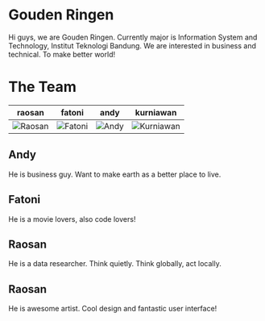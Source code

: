 Gouden Ringen
================

Hi guys, we are Gouden Ringen. 
Currently major is Information System and Technology, Institut Teknologi Bandung.
We are interested in business and technical. To make better world!

The Team
===========================

| raosan | fatoni | andy | kurniawan
|--- |--- |--- |---
| ![Raosan](http://jarkomania.com/aset/img/raosan-fikri-lillahi.png) | ![Fatoni](http://jarkomania.com/aset/img/fatoni.jpg) | ![Andy](http://jarkomania.com/aset/img/andy-primawan.png) | ![Kurniawan](http://jarkomania.com/aset/img/kurniawan.jpg)  

Andy
----------

He is business guy. Want to make earth as a better place to live.

Fatoni
---------

He is a movie lovers, also code lovers!

Raosan
--------

He is a data researcher. Think quietly. Think globally, act locally.

Raosan
--------

He is awesome artist. Cool design and fantastic user interface!
